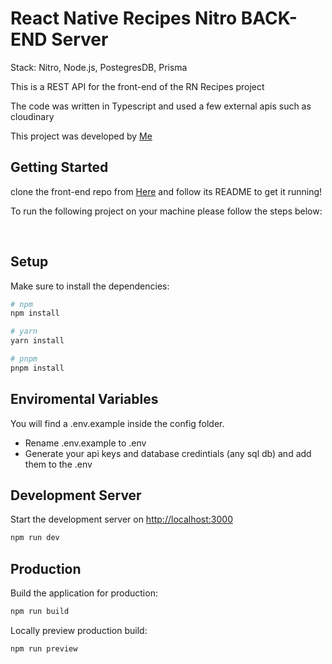 # React Native Recipes Nitro BACK-END Server

Stack: Nitro, Node.js, PostegresDB, Prisma

This is a REST API for the front-end of the RN Recipes project

The code was written in Typescript and used a few external apis such as cloudinary

This project was developed by [Me](https://github.com/Moneeroz)
<br>

## Getting Started

clone the front-end repo from [Here](https://github.com/moneeroz/rn-recipes) and follow its README to get it running!

To run the following project on your machine please follow the steps below:

<br>

## Setup

Make sure to install the dependencies:

```bash
# npm
npm install

# yarn
yarn install

# pnpm
pnpm install
```

## Enviromental Variables

You will find a .env.example inside the config folder.

- Rename .env.example to .env
- Generate your api keys and database credintials (any sql db) and add them to the .env

## Development Server

Start the development server on <http://localhost:3000>

```bash
npm run dev
```

## Production

Build the application for production:

```bash
npm run build
```

Locally preview production build:

```bash
npm run preview
```
